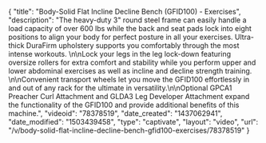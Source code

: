 {
    "title": "Body-Solid Flat Incline Decline Bench (GFID100) - Exercises",
    "description": "The heavy-duty 3\" round steel frame can easily handle a load capacity of over 600 lbs while the back and seat pads lock into eight positions to align your body for perfect posture in all your exercises. Ultra-thick DuraFirm upholstery supports you comfortably through the most intense workouts. \n\nLock your legs in the leg lock-down featuring oversize rollers for extra comfort and stability while you perform upper and lower abdominal exercises as well as incline and decline strength training. \n\nConvenient transport wheels let you move the GFID100 effortlessly in and out of any rack for the ultimate in versatility.\n\nOptional GPCA1 Preacher Curl Attachment and GLDA3 Leg Developer Attachment expand the functionality of the GFID100 and provide additional benefits of this machine.",
    "videoid": "78378519",
    "date_created": "1437062941",
    "date_modified": "1503439458",
    "type": "captivate",
    "layout": "video",
    "url": "\/v\/body-solid-flat-incline-decline-bench-gfid100-exercises\/78378519"
}
